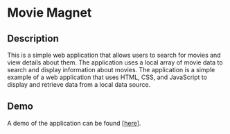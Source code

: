# Movie Magnet

## Description

This is a simple web application that allows users to search for movies and view details about them. The application uses a local array of movie data to search and display information about movies. The application is a simple example of a web application that uses HTML, CSS, and JavaScript to display and retrieve data from a local data source.

## Demo

A demo of the application can be found [[here](https://marcelolop.github.io/movie-magnet/)].